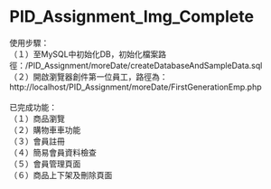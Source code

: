 # PID_Assignment_Img_Complete

使用步驟：<br>
（１）至MySQL中初始化DB，初始化檔案路徑：/PID_Assignment/moreDate/createDatabaseAndSampleData.sql<br>
（２）開啟瀏覽器創件第一位員工，路徑為：http://localhost/PID_Assignment/moreDate/FirstGenerationEmp.php<br>
<br>
已完成功能：<br>
（１）商品瀏覽<br>
（２）購物車車功能<br>
（３）會員註冊<br>
（４）簡易會員資料檢查<br>
（５）會員管理頁面<br>
（６）商品上下架及刪除頁面<br>
